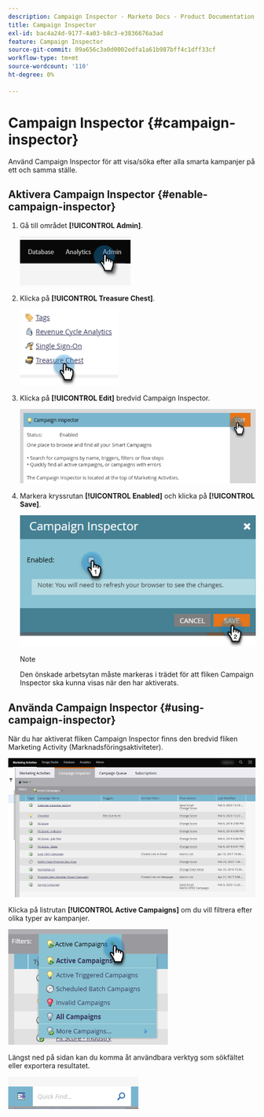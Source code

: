 ```yaml
---
description: Campaign Inspector - Marketo Docs - Product Documentation
title: Campaign Inspector
exl-id: bac4a24d-9177-4a03-b8c3-e3836676a3ad
feature: Campaign Inspector
source-git-commit: 09a656c3a0d0002edfa1a61b987bff4c1dff33cf
workflow-type: tm+mt
source-wordcount: '110'
ht-degree: 0%

---
```


# Campaign Inspector {#campaign-inspector}

Använd Campaign Inspector för att visa/söka efter alla smarta kampanjer på ett och samma ställe.

## Aktivera Campaign Inspector {#enable-campaign-inspector}

1. Gå till området **[!UICONTROL Admin]**.

   ![](assets/campaign-inspector-1.png)

1. Klicka på **[!UICONTROL Treasure Chest]**.

   ![](assets/campaign-inspector-2.png)

1. Klicka på **[!UICONTROL Edit]** bredvid Campaign Inspector.

   ![](assets/campaign-inspector-3.png)

1. Markera kryssrutan **[!UICONTROL Enabled]** och klicka på **[!UICONTROL Save]**.

   ![](assets/campaign-inspector-4.png)

   >[!NOTE]
   >
   >Den önskade arbetsytan måste markeras i trädet för att fliken Campaign Inspector ska kunna visas när den har aktiverats.

## Använda Campaign Inspector {#using-campaign-inspector}

När du har aktiverat fliken Campaign Inspector finns den bredvid fliken Marketing Activity (Marknadsföringsaktiviteter).

![](assets/campaign-inspector-5.png)

Klicka på listrutan **[!UICONTROL Active Campaigns]** om du vill filtrera efter olika typer av kampanjer.

![](assets/campaign-inspector-6.png)

Längst ned på sidan kan du komma åt användbara verktyg som sökfältet eller exportera resultatet.

![](assets/campaign-inspector-7.png)

